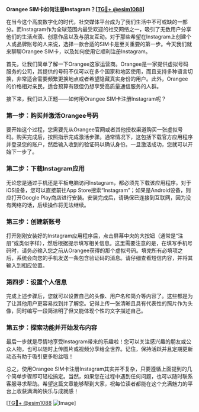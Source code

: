 **Orangee SIM卡如何注册Instagram？[[TG💪+ @esim1088](https://t.me/s/esim1088)]**

在当今这个高度数字化的时代，社交媒体平台成为了我们生活中不可或缺的一部分。而Instagram作为全球范围内最受欢迎的社交网络之一，吸引了无数用户分享他们的生活点滴、创意作品以及与朋友互动。对于那些希望在Instagram上创建个人或品牌账号的人来说，选择一款合适的SIM卡是至关重要的第一步。今天我们就来聊聊Orangee SIM卡，以及如何使用它顺利注册Instagram。

首先，让我们简单了解一下Orangee这家运营商。Orangee是一家提供虚拟号码服务的公司，其提供的号码不仅可以在多个国家和地区使用，而且支持多种语言切换，非常适合需要频繁更换地点或者希望隐藏真实身份的用户。此外，Orangee的价格相对亲民，适合预算有限但仍想享受高质量通信服务的人群。

接下来，我们进入正题——如何用Orangee SIM卡注册Instagram呢？

### 第一步：购买并激活Orangee号码

要开始这个过程，您需要先从Orangee官网或者其他授权渠道购买一张虚拟号码。购买完成后，按照指示完成激活步骤。通常情况下，这包括下载官方应用程序并登录您的账户，然后输入收到的验证码以确认身份。一旦激活成功，您就可以开始下一步了。

### 第二步：下载Instagram应用

无论您是通过手机还是平板电脑访问Instagram，都必须先下载该应用程序。对于iOS设备，您可以直接前往App Store搜索“Instagram”；如果是Android设备，则应打开Google Play商店进行安装。安装完成后，请确保已连接到互联网，因为没有网络的话，后续操作将无法继续。

### 第三步：创建新账号

打开刚刚安装好的Instagram应用程序后，点击屏幕中央的大按钮（通常是“注册”或类似字样），然后根据提示填写相关信息。这里需要注意的是，在填写手机号码时，请务必输入您之前从Orangee获得的那个虚拟号码。填完所有必填项之后，系统会向您的手机发送一条包含验证码的消息。请仔细查看短信内容，并将其输入到相应位置。

### 第四步：设置个人信息

完成上述步骤后，您就可以设置自己的头像、用户名和简介等内容了。这些都是为了让其他用户更容易找到并了解您。记得上传一张清晰且具有代表性的照片作为头像，同时编写一段简洁明了但又能体现个性的文字描述自己。

### 第五步：探索功能并开始发布内容

最后一步就是尽情地享受Instagram带来的乐趣啦！您可以关注感兴趣的朋友或公众人物，也可以随时上传图片或视频分享给全世界。记住，保持活跃并且定期更新动态有助于吸引更多粉丝哦！

总之，使用Orangee SIM卡注册Instagram其实并不复杂，只要遵循上面提到的几个简单步骤即可轻松搞定。当然，如果您在过程中遇到任何问题，也可以随时联系客服寻求帮助。希望这篇文章能够帮到大家，祝每位读者都能在这个充满魅力的平台上收获满满的快乐与成就感！

[[TG💪+ @esim1088](https://t.me/s/esim1088) ![Image](https://i.postimg.cc/4NQfJmqS/Snipaste-2025-05-13-00-14-12.png)]